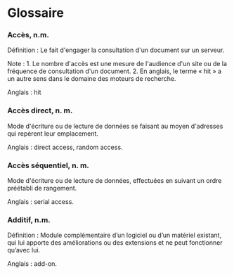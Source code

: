 Glossaire
======

### Accès, n.m.

Définition : Le fait d'engager la consultation d'un document sur un serveur.

Note : 1. Le nombre d'accès est une mesure de l'audience d'un site ou de la fréquence de consultation d'un document. 2. En anglais, le terme « hit » a un autre sens dans le domaine des moteurs de recherche.

Anglais : hit

### Accès direct, n. m.

Mode d'écriture ou de lecture de données se faisant au moyen d'adresses qui repèrent leur emplacement.

Anglais : direct access, random access.

### Accès séquentiel, n. m.

Mode d'écriture ou de lecture de données, effectuées en suivant un ordre préétabli de rangement.

Anglais : serial access.

### Additif, n.m.

Définition : Module complémentaire d’un logiciel ou d’un matériel existant, qui lui apporte des améliorations ou des extensions et ne peut fonctionner qu’avec lui.

Anglais : add-on. 
